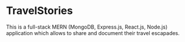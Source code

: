 # TravelStories
This is a full-stack MERN (MongoDB, Express.js, React.js, Node.js) application which allows to share and document their travel escapades.

